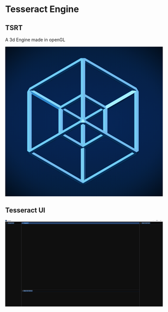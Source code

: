 <h1><b>Tesseract Engine</b></h1>
<h2>TSRT</h2>
A 3d Engine made in openGL

![image alt](https://github.com/KolKemboi/Tesseract-Engine/blob/d815498972a5088c2609aae917e9292a9fde8a02/Tesseract%20Logo.png)

<h2>Tesseract UI</h2>

![image alt](https://github.com/KolKemboi/Tesseract-Engine/blob/main/Tesseract%20UI.png?raw=true)
